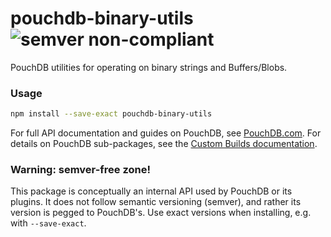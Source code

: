 pouchdb-binary-utils ![semver non-compliant](https://img.shields.io/badge/semver-non--compliant-red.svg)
======

PouchDB utilities for operating on binary strings and Buffers/Blobs.

### Usage

```bash
npm install --save-exact pouchdb-binary-utils
```

For full API documentation and guides on PouchDB, see [PouchDB.com](http://pouchdb.com/). For details on PouchDB sub-packages, see the [Custom Builds documentation](http://pouchdb.com/custom.html).

### Warning: semver-free zone!

This package is conceptually an internal API used by PouchDB or its plugins. It does not follow semantic versioning (semver), and rather its version is pegged to PouchDB's. Use exact versions when installing, e.g. with `--save-exact`.
